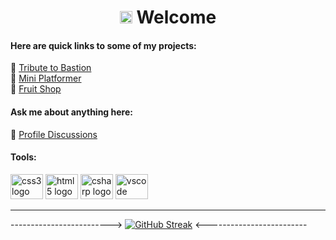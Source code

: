 # <div align=center><img src="https://media.giphy.com/media/hvRJCLFzcasrR4ia7z/giphy.gif" width="20px"> Welcome </div>
#### Here are quick links to some of my projects:

🔭 [Tribute to Bastion](https://kr33l.github.io/Tribute-to-Bastion/) <br>
🔭 [Mini Platformer](https://kr33l.github.io/Mini-Platformer/) <br>
🔭 [Fruit Shop](https://kr33l.github.io/Fruit-Shop/) <br>
#### Ask me about anything here:<br>

💬 [Profile Discussions](https://github.com/Kr33L/Kr33L/discussions)

#### Tools:<br>
<div align="left>
 <img src="https://cdn.jsdelivr.net/gh/devicons/devicon/icons/javascript/javascript-plain.svg" height="40" width="52" alt="javascript logo"  />
 <img src="https://cdn.jsdelivr.net/gh/devicons/devicon/icons/css3/css3-plain.svg" height="40" width="52" alt="css3 logo"  />
 <img src="https://cdn.jsdelivr.net/gh/devicons/devicon/icons/html5/html5-plain.svg" height="40" width="52" alt="html5 logo"  />
 <img src="https://cdn.jsdelivr.net/gh/devicons/devicon/icons/csharp/csharp-plain.svg" height="40" width="52" alt="csharp logo"  />
 <img src="https://cdn.jsdelivr.net/gh/devicons/devicon/icons/vscode/vscode-original.svg" height="40" width="52" alt="vscode logo"  />
</div>

---
-------------------------> [![GitHub Streak](https://streak-stats.demolab.com?user=Kr33L&theme=github-dark&hide_border=true&border_radius=45)](https://git.io/streak-stats) <-------------------------

